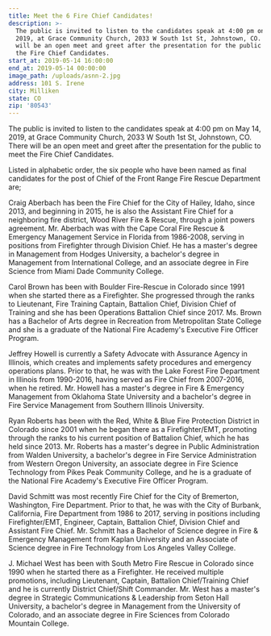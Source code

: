 ```yaml
---
title: Meet the 6 Fire Chief Candidates!
description: >-
  The public is invited to listen to the candidates speak at 4:00 pm on May 14,
  2019, at Grace Community Church, 2033 W South 1st St, Johnstown, CO. There
  will be an open meet and greet after the presentation for the public to meet
  the Fire Chief Candidates.
start_at: 2019-05-14 16:00:00
end_at: 2019-05-14 00:00:00
image_path: /uploads/asnn-2.jpg
address: 101 S. Irene
city: Milliken
state: CO
zip: '80543'
---
```


The public is invited to listen to the candidates speak at 4:00 pm on May 14, 2019, at Grace Community Church, 2033 W South 1st St, Johnstown, CO. There will be an open meet and greet after the presentation for the public to meet the Fire Chief Candidates.&nbsp;

Listed in alphabetic order, the six people who have been named as final candidates for the post of Chief of the Front Range Fire Rescue Department are;

Craig Aberbach has been the Fire Chief for the City of Hailey, Idaho, since 2013, and beginning in 2015, he is also the Assistant Fire Chief for a neighboring fire district, Wood River Fire & Rescue, through a joint powers agreement. Mr. Aberbach was with the Cape Coral Fire Rescue & Emergency Management Service in Florida from 1986-2008, serving in positions from Firefighter through Division Chief. He has a master's degree in Management from Hodges University, a bachelor's degree in Management from International College, and an associate degree in Fire Science from Miami Dade Community College.

Carol Brown has been with Boulder Fire-Rescue in Colorado since 1991 when she started there as a Firefighter. She progressed through the ranks to Lieutenant, Fire Training Captain, Battalion Chief, Division Chief of Training and she has been Operations Battalion Chief since 2017. Ms. Brown has a Bachelor of Arts degree in Recreation from Metropolitan State College and she is a graduate of the National Fire Academy's Executive Fire Officer Program.

Jeffrey Howell is currently a Safety Advocate with Assurance Agency in Illinois, which creates and implements safety procedures and emergency operations plans. Prior to that, he was with the Lake Forest Fire Department in Illinois from 1990-2016, having served as Fire Chief from 2007-2016, when he retired. Mr. Howell has a master's degree in Fire & Emergency Management from Oklahoma State University and a bachelor's degree in Fire Service Management from Southern Illinois University.

Ryan Roberts has been with the Red, White & Blue Fire Protection District in Colorado since 2001 when he began there as a Firefighter/EMT, promoting through the ranks to his current position of Battalion Chief, which he has held since 2013. Mr. Roberts has a master's degree in Public Administration from Walden University, a bachelor's degree in Fire Service Administration from Western Oregon University, an associate degree in Fire Science Technology from Pikes Peak Community College, and he is a graduate of the National Fire Academy's Executive Fire Officer Program.

David Schmitt was most recently Fire Chief for the City of Bremerton, Washington, Fire Department. Prior to that, he was with the City of Burbank, California, Fire Department from 1986 to 2017, serving in positions including Firefighter/EMT, Engineer, Captain, Battalion Chief, Division Chief and Assistant Fire Chief. Mr. Schmitt has a Bachelor of Science degree in Fire & Emergency Management from Kaplan University and an Associate of Science degree in Fire Technology from Los Angeles Valley College.

J. Michael West has been with South Metro Fire Rescue in Colorado since 1990 when he started there as a Firefighter. He received multiple promotions, including Lieutenant, Captain, Battalion Chief/Training Chief and he is currently District Chief/Shift Commander. Mr. West has a master's degree in Strategic Communications & Leadership from Seton Hall University, a bachelor's degree in Management from the University of Colorado, and an associate degree in Fire Sciences from Colorado Mountain College.